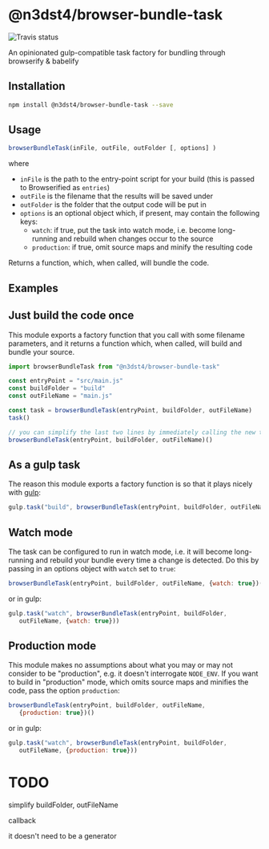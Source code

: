 # @n3dst4/browser-bundle-task

![Travis status](https://travis-ci.org/n3dst4/browser-bundle-task.svg)

An opinionated gulp-compatible task factory for bundling through browserify & babelify

## Installation

```sh
npm install @n3dst4/browser-bundle-task --save
```

## Usage

```js
browserBundleTask(inFile, outFile, outFolder [, options] )
```

where

* `inFile` is the path to the entry-point script for your build (this is passed to Browserified as `entries`)
* `outFile` is the filename that the results will be saved under
* `outFolder` is the folder that the output code will be put in
* `options` is an optional object which, if present, may contain the following keys:
   * `watch`: if true, put the task into watch mode, i.e. become long-running and rebuild when changes occur to the source
   * `production`: if true, omit source maps and minify the resulting code

Returns a function, which, when called, will bundle the code.

## Examples

## Just build the code once

This module exports a factory function that you call with some filename parameters, and it returns a function which, when called, will build and bundle your source.

```js
import browserBundleTask from "@n3dst4/browser-bundle-task"

const entryPoint = "src/main.js"
const buildFolder = "build"
const outFileName = "main.js"

const task = browserBundleTask(entryPoint, buildFolder, outFileName)
task()

// you can simplify the last two lines by immediately calling the new task:
browserBundleTask(entryPoint, buildFolder, outFileName)()
```

## As a gulp task

The reason this module exports a factory function is so that it plays nicely with [gulp][gulp]:

```js
gulp.task("build", browserBundleTask(entryPoint, buildFolder, outFileName))
```

## Watch mode

The task can be configured to run in watch mode, i.e. it will become long-running and rebuild your bundle every time a change is detected. Do this by passing in an options object with `watch` set to `true`:

```js
browserBundleTask(entryPoint, buildFolder, outFileName, {watch: true})()
```

or in gulp:
```js
gulp.task("watch", browserBundleTask(entryPoint, buildFolder,
   outFileName, {watch: true}))
```

## Production mode

This module makes no assumptions about what you may or may not consider to be "production", e.g. it doesn't interrogate `NODE_ENV`. If you want to build in "production" mode, which omits source maps and minifies the code, pass the option `production`:

```js
browserBundleTask(entryPoint, buildFolder, outFileName,
   {production: true})()
```

or in gulp:
```js
gulp.task("watch", browserBundleTask(entryPoint, buildFolder,
   outFileName, {production: true}))
```



# TODO

simplify buildFolder, outFileName

callback

it doesn't need to be a generator

[gulp]: http://gulpjs.com/
